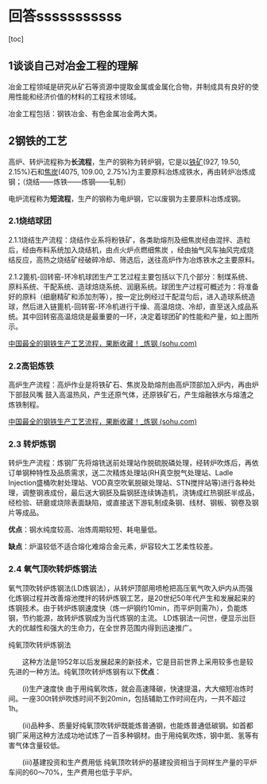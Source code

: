 # 回答sssssssssss



[toc]



## 1谈谈自己对冶金工程的理解

冶金工程领域是研究从矿石等资源中提取金属或金属化合物，并制成具有良好的使用性能和经济价值的材料的工程技术领域。

冶金工程包括：钢铁冶金、有色金属冶金两大类。

## 2钢铁的工艺

高炉、转炉流程称为**长流程**，生产的钢称为转炉钢，它是以[铁矿](http://finance.sina.com.cn/money/future/quote.html?code=I0)(927, 19.50, 2.15%)石和[焦炭](http://finance.sina.com.cn/money/future/quote.html?code=J0)(4075, 109.00, 2.75%)为主要原料冶炼成铁水，再由转炉冶炼成钢；（烧结——炼铁——炼钢——轧制）

电炉流程称为**短流程**，生产的钢称为电炉钢，它以废钢为主要原料冶炼成钢。

### 2.1烧结球团

2.1.1烧结生产流程：烧结作业系将粉铁矿，各类助熔剂及细焦炭经由混拌、造粒后，经由布料系统加入烧结机，由点火炉点燃细焦炭 ，经由抽气风车抽风完成烧结反应，高热之烧结矿经破碎冷却、筛选后，送往高炉作为冶炼铁水之主要原料。

2.1.2篦机-回转窑-环冷机球团生产工艺过程主要包括以下几个部分：制煤系统、原料系统、干配系统、造球焙烧系统、润磨系统。球团生产过程可概述为：将准备好的原料（细磨精矿和添加剂等），按一定比例经过干配混匀后，进入造球系统造球，然后进入链篦机-回转窑-环冷机进行干燥、高温焙烧、冷却，直至送入成品系统。其中回转窑高温焙烧是最重要的一环，决定着球团矿的性能和产量，如上图所示。

[中国最全的钢铁生产工艺流程，果断收藏！_炼钢 (sohu.com)](https://www.sohu.com/a/455289920_120568484)

### 2.2高铝炼铁

高炉生产流程：高炉作业是将铁矿石、焦炭及助熔剂由高炉顶部加入炉内，再由炉下部鼓风嘴 鼓入高温热风，产生还原气体，还原铁矿石，产生熔融铁水与熔渣之炼铁制程。

[中国最全的钢铁生产工艺流程，果断收藏！_炼钢 (sohu.com)](https://www.sohu.com/a/455289920_120568484)

### 2.3 转炉炼钢

转炉生产流程：炼钢厂先将熔铣送前处理站作脱硫脱磷处理，经转炉吹炼后，再依订单钢种特性及品质需求，送二次精炼处理站(RH真空脱气处理站、Ladle Injection盛桶吹射处理站、VOD真空吹氧脱碳处理站、STN搅拌站等)进行各种处理，调整钢液成份，最后送大钢胚及扁钢胚连续铸造机，浇铸成红热钢胚半成品，经检验、研磨或烧除表面缺陷，或直接送下游轧制成条钢、线材、钢板、钢卷及钢片等成品。

**优点**：钢水纯度较高、冶炼周期较短、耗电量低。

**缺点**：炉温较低不适合熔化难熔合金元素，炉容较大工艺柔性较差。

### 2.4 氧气顶吹转炉炼钢法

氧气顶吹转炉炼钢法(LD炼钢法），从转炉顶部用喷枪把高压氧气吹入炉内从而强化炼钢过程并改善熔池搅拌的转炉炼钢工艺，是20世纪50年代产生和发展起来的炼钢技术。由于转炉炼钢速度快（炼一炉钢约10min，而平炉则需7h），负能炼钢，节约能源，故转炉炼钢成为当代炼钢的主流。 LD炼钢法一问世，便显示出巨大的优越性和强大的生命力，在全世界范围内得到迅速推广。

纯氧顶吹转炉炼钢法

　　这种方法是1952年以后发展起来的新技术，它是目前世界上采用较多也是较先进的一种方法。纯氧顶吹转炉炼钢有以下**优点**：

　　(i)生产速度快 由于用纯氧吹炼，就会高速降碳，快速提温，大大缩短冶炼时间。一座300t转炉吹炼时间不到20min，包括辅助工作时间在内，一共不超过1h。

　　(ii)品种多、质量好纯氧顶吹转炉既能炼普通钢，也能炼普通低碳钢。如首都钢厂采用这种方法成功地试炼了一百多种钢材。由于用纯氧吹炼，钢中氮、氢等有害气体含量较低。

　　(iii)基建投资和生产费用低 纯氧顶吹转炉的基建投资相当于同样生产量的平炉车间的60～70%，生产费用也低于平炉。